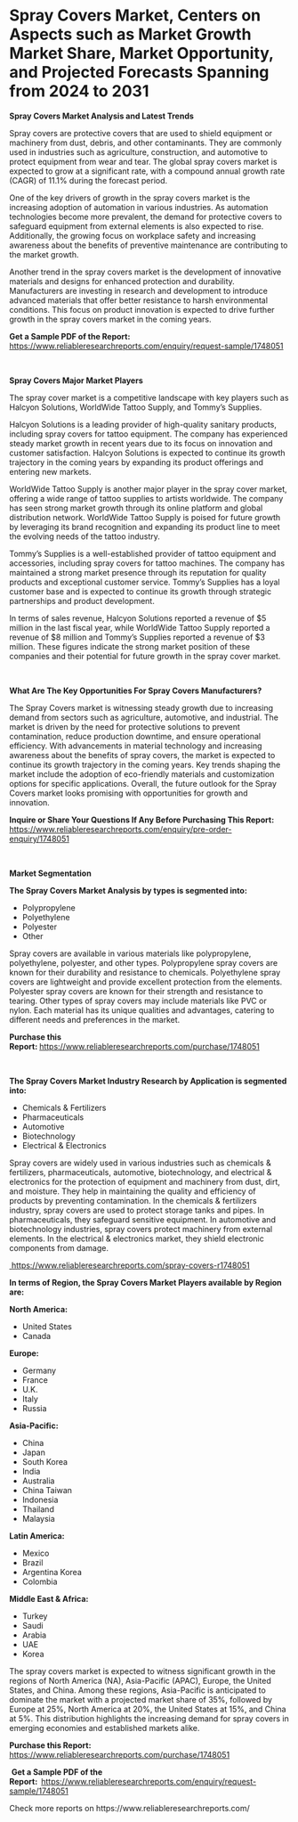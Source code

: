 <p><h1>Spray Covers Market, Centers on Aspects such as Market Growth Market Share, Market Opportunity, and Projected Forecasts Spanning from 2024 to 2031</h1></p><p><strong>Spray Covers Market Analysis and Latest Trends</strong></p>
<p><p>Spray covers are protective covers that are used to shield equipment or machinery from dust, debris, and other contaminants. They are commonly used in industries such as agriculture, construction, and automotive to protect equipment from wear and tear. The global spray covers market is expected to grow at a significant rate, with a compound annual growth rate (CAGR) of 11.1% during the forecast period.</p><p>One of the key drivers of growth in the spray covers market is the increasing adoption of automation in various industries. As automation technologies become more prevalent, the demand for protective covers to safeguard equipment from external elements is also expected to rise. Additionally, the growing focus on workplace safety and increasing awareness about the benefits of preventive maintenance are contributing to the market growth.</p><p>Another trend in the spray covers market is the development of innovative materials and designs for enhanced protection and durability. Manufacturers are investing in research and development to introduce advanced materials that offer better resistance to harsh environmental conditions. This focus on product innovation is expected to drive further growth in the spray covers market in the coming years.</p></p>
<p><strong>Get a Sample PDF of the Report:&nbsp;</strong> <a href="https://www.reliableresearchreports.com/enquiry/request-sample/1748051">https://www.reliableresearchreports.com/enquiry/request-sample/1748051</a></p>
<p>&nbsp;</p>
<p><strong>Spray Covers Major Market Players</strong></p>
<p><p>The spray cover market is a competitive landscape with key players such as Halcyon Solutions, WorldWide Tattoo Supply, and Tommy’s Supplies. </p><p>Halcyon Solutions is a leading provider of high-quality sanitary products, including spray covers for tattoo equipment. The company has experienced steady market growth in recent years due to its focus on innovation and customer satisfaction. Halcyon Solutions is expected to continue its growth trajectory in the coming years by expanding its product offerings and entering new markets.</p><p>WorldWide Tattoo Supply is another major player in the spray cover market, offering a wide range of tattoo supplies to artists worldwide. The company has seen strong market growth through its online platform and global distribution network. WorldWide Tattoo Supply is poised for future growth by leveraging its brand recognition and expanding its product line to meet the evolving needs of the tattoo industry.</p><p>Tommy’s Supplies is a well-established provider of tattoo equipment and accessories, including spray covers for tattoo machines. The company has maintained a strong market presence through its reputation for quality products and exceptional customer service. Tommy’s Supplies has a loyal customer base and is expected to continue its growth through strategic partnerships and product development.</p><p>In terms of sales revenue, Halcyon Solutions reported a revenue of $5 million in the last fiscal year, while WorldWide Tattoo Supply reported a revenue of $8 million and Tommy’s Supplies reported a revenue of $3 million. These figures indicate the strong market position of these companies and their potential for future growth in the spray cover market.</p></p>
<p>&nbsp;</p>
<p><strong>What Are The Key Opportunities For Spray Covers Manufacturers?</strong></p>
<p><p>The Spray Covers market is witnessing steady growth due to increasing demand from sectors such as agriculture, automotive, and industrial. The market is driven by the need for protective solutions to prevent contamination, reduce production downtime, and ensure operational efficiency. With advancements in material technology and increasing awareness about the benefits of spray covers, the market is expected to continue its growth trajectory in the coming years. Key trends shaping the market include the adoption of eco-friendly materials and customization options for specific applications. Overall, the future outlook for the Spray Covers market looks promising with opportunities for growth and innovation.</p></p>
<p><strong>Inquire or Share Your Questions If Any Before Purchasing This Report:</strong> <a href="https://www.reliableresearchreports.com/enquiry/pre-order-enquiry/1748051">https://www.reliableresearchreports.com/enquiry/pre-order-enquiry/1748051</a></p>
<p>&nbsp;</p>
<p><strong>Market Segmentation</strong></p>
<p><strong>The Spray Covers Market Analysis by types is segmented into:</strong></p>
<p><ul><li>Polypropylene</li><li>Polyethylene</li><li>Polyester</li><li>Other</li></ul></p>
<p><p>Spray covers are available in various materials like polypropylene, polyethylene, polyester, and other types. Polypropylene spray covers are known for their durability and resistance to chemicals. Polyethylene spray covers are lightweight and provide excellent protection from the elements. Polyester spray covers are known for their strength and resistance to tearing. Other types of spray covers may include materials like PVC or nylon. Each material has its unique qualities and advantages, catering to different needs and preferences in the market.</p></p>
<p><strong>Purchase this Report:&nbsp;</strong><a href="https://www.reliableresearchreports.com/purchase/1748051">https://www.reliableresearchreports.com/purchase/1748051</a></p>
<p>&nbsp;</p>
<p><strong>The Spray Covers Market Industry Research by Application is segmented into:</strong></p>
<p><ul><li>Chemicals & Fertilizers</li><li>Pharmaceuticals</li><li>Automotive</li><li>Biotechnology</li><li>Electrical & Electronics</li></ul></p>
<p><p>Spray covers are widely used in various industries such as chemicals & fertilizers, pharmaceuticals, automotive, biotechnology, and electrical & electronics for the protection of equipment and machinery from dust, dirt, and moisture. They help in maintaining the quality and efficiency of products by preventing contamination. In the chemicals & fertilizers industry, spray covers are used to protect storage tanks and pipes. In pharmaceuticals, they safeguard sensitive equipment. In automotive and biotechnology industries, spray covers protect machinery from external elements. In the electrical & electronics market, they shield electronic components from damage.</p></p>
<p><a href="https://www.reliableresearchreports.com/spray-covers-r1748051">&nbsp;https://www.reliableresearchreports.com/spray-covers-r1748051</a></p>
<p><strong>In terms of Region, the Spray Covers Market Players available by Region are:</strong></p>
<p>
    <p> <strong> North America: </strong>
        <ul>
            <li>United States</li>
            <li>Canada</li>
        </ul>
        </p> 
    <p> <strong> Europe: </strong>
        <ul>
            <li>Germany</li>
            <li>France</li>
            <li>U.K.</li>
            <li>Italy</li>
            <li>Russia</li>
        </ul>
        </p> 
    <p> <strong> Asia-Pacific: </strong>
        <ul>
            <li>China</li>
            <li>Japan</li>
            <li>South Korea</li>
            <li>India</li>
            <li>Australia</li>
            <li>China Taiwan</li>
            <li>Indonesia</li>
            <li>Thailand</li>
            <li>Malaysia</li>
        </ul>
        </p> 
    <p> <strong> Latin America: </strong>
        <ul>
            <li>Mexico</li>
            <li>Brazil</li>
            <li>Argentina Korea</li>
            <li>Colombia</li>
        </ul>
        </p> 
    <p> <strong> Middle East & Africa: </strong>
        <ul>
            <li>Turkey</li>
            <li>Saudi</li>
            <li>Arabia</li>
            <li>UAE</li>
            <li>Korea</li>
        </ul>
    </p>
    </p>
<p><p>The spray covers market is expected to witness significant growth in the regions of North America (NA), Asia-Pacific (APAC), Europe, the United States, and China. Among these regions, Asia-Pacific is anticipated to dominate the market with a projected market share of 35%, followed by Europe at 25%, North America at 20%, the United States at 15%, and China at 5%. This distribution highlights the increasing demand for spray covers in emerging economies and established markets alike.</p></p>
<p><strong>Purchase this Report: </strong><a href="https://www.reliableresearchreports.com/purchase/1748051">https://www.reliableresearchreports.com/purchase/1748051</a></p>
<p>&nbsp;<strong>Get a Sample PDF of the Report:&nbsp;&nbsp;</strong><a href="https://www.reliableresearchreports.com/enquiry/request-sample/1748051">https://www.reliableresearchreports.com/enquiry/request-sample/1748051</a></p>
<p><strong></strong></p>
<p>Check more reports on https://www.reliableresearchreports.com/</p>
